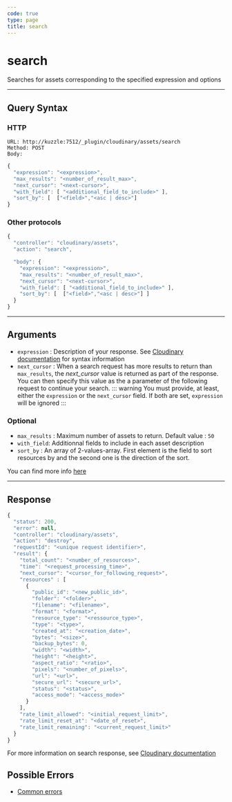 ```yaml
--- 
code: true
type: page
title: search
--- 
```


# search

Searches for assets corresponding to the specified expression and options

--- 

## Query Syntax 

### HTTP 

```http
URL: http://kuzzle:7512/_plugin/cloudinary/assets/search
Method: POST
Body:
```
```js
{
  "expression": "<expression>",
  "max_results": "<number_of_result_max>",
  "next_cursor": "<next-cursor>",
  "with_field": [ "<additional_field_to_include>" ],
  "sort_by": [  ["<field>","<asc | desc>"] 
}
```

### Other protocols 

```js
{
  "controller": "cloudinary/assets",
  "action": "search",

  "body": {
    "expression": "<expression>",
    "max_results": "<number_of_result_max>",
    "next_cursor": "<next-cursor>",
    "with_field": [ "<additional_field_to_include>" ],
    "sort_by": [  ["<field>","<asc | desc>"] ]
  }
}
```
---

## Arguments 

- `expression` : Description of your response. See [Cloudinary documentation](https://cloudinary.com/documentation/search_api#expressions) for syntax information
- `next_cursor` :  When a search request has more results to return than `max_results`, the *next_cursor* value is returned as part of the response. You can then specify this value as the a parameter of the following request to continue your search.
::: warning 
You must provide, at least, either the `expression` or the `next_cursor` field. If both are set, `expression` will be ignored 
:::

### Optional
- `max_results` : Maximum number of assets to return. Default value : `50` 
- `with_field`: Additionnal fields to include in each asset description
- `sort_by` : An array of 2-values-array. First element is the field to sort resources by and the second one is the direction of the sort. 
  

You can find more info [here](https://cloudinary.com/documentation/search_api#parameters)

---

## Response 
```js
{
  "status": 200,
  "error": null,
  "controller": "cloudinary/assets",
  "action": "destroy",
  "requestId": "<unique request identifier>",
  "result": {
    "total_count": "<number_of_resources>",
    "time": "<request_processing_time>",
    "next_cursor": "<cursor_for_following_request>",
    "resources" : [ 
      {
        "public_id": "<new_public_id>",
        "folder": "<folder>",
        "filename": "<filename>",
        "format": "<format>",
        "resource_type": "<ressource_type>",
        "type": "<type>",
        "created_at": "<creation_date>",
        "bytes": "<size>",
        "backup_bytes": 0,
        "width": "<width>",
        "height": "<height>",
        "aspect_ratio": "<ratio>",
        "pixels": "<number_of_pixels>",
        "url": "<url>",
        "secure_url": "<secure_url>",
        "status": "<status>",
        "access_mode": "<access_mode>"
      }
    ],
    "rate_limit_allowed": "<initial_request_limit>",
    "rate_limit_reset_at": "<date_of_reset>",
    "rate_limit_remaining": "<current_request_limit>"
  }
}
```

For more information on search response, see [Cloudinary documentation](https://cloudinary.com/documentation/search_api#response)

## Possible Errors 

- [Common errors](/core/1/api/essentials/errors#common-errors)